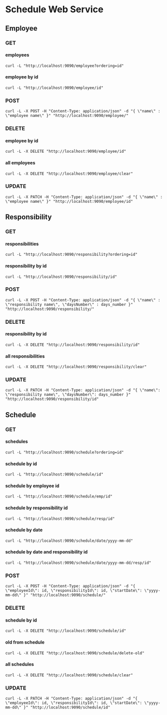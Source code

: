 # Schedule Web Service

## Employee
### GET
#### employees
`curl -L "http://localhost:9090/employee?ordering=id" `

#### employee by id
`curl -L "http://localhost:9090/employee/id" `

### POST
`curl -L -X POST -H "Content-Type: application/json" -d "{ \"name\" : \"employee name\" }" "http://localhost:9090/employee/" `

### DELETE

#### employee by id
`curl -L -X DELETE "http://localhost:9090/employee/id" `

#### all employees
`curl -L -X DELETE "http://localhost:9090/employee/clear" `

### UPDATE
`curl -L -X PATCH -H "Content-Type: application/json" -d "{ \"name\" : \"employee name\" }"
"http://localhost:9090/employee/id" `


## Responsibility
### GET
#### responsibilities
`curl -L "http://localhost:9090/responsibility?ordering=id" `

#### responsibility by id
`curl -L "http://localhost:9090/responsibility/id" `

### POST
`curl -L -X POST -H "Content-Type: application/json" -d "{ \"name\" : \"responsibility name\",
\"daysNumber\" : days_number }" "http://localhost:9090/responsibility/" `

### DELETE
#### responsibility by id
`curl -L -X DELETE "http://localhost:9090/responsibility/id" `

#### all responsibilities
`curl -L -X DELETE "http://localhost:9090/responsibility/clear" `

### UPDATE
`curl -L -X PATCH -H "Content-Type: application/json" -d "{ \"name\": \"responsibility name\",
\"daysNumber\": days_number }" "http://localhost:9090/responsibility/id"`


## Schedule
### GET
#### schedules
`curl -L "http://localhost:9090/schedule?ordering=id"`

#### schedule by id
`curl -L "http://localhost:9090/schedule/id"`

#### schedule by employee id
`curl -L "http://localhost:9090/schedule/emp/id"`

#### schedule by responsibility id
`curl -L "http://localhost:9090/schedule/resp/id"`

#### schedule by date
`curl -L "http://localhost:9090/schedule/date/yyyy-mm-dd"`

#### schedule by date and responsibility id
`curl -L "http://localhost:9090/schedule/date/yyyy-mm-dd/resp/id"`

### POST
`curl -L -X POST -H "Content-Type: application/json" -d "{ \"employeeId\": id, \"responsibilityId\": id,
\"startDate\": \"yyyy-mm-dd\" }" "http://localhost:9090/schedule/" `

### DELETE
#### schedule by id
`curl -L -X DELETE "http://localhost:9090/schedule/id"`

#### old from schedule
`curl -L -X DELETE "http://localhost:9090/schedule/delete-old"`

#### all schedules
`curl -L -X DELETE "http://localhost:9090/schedule/clear"`

### UPDATE
`curl -L -X PATCH -H "Content-Type: application/json" -d "{
\"employeeId\": id,
\"responsibilityId\": id,
\"startDate\": \"yyyy-mm-dd\" }" "http://localhost:9090/schedule/id"`
